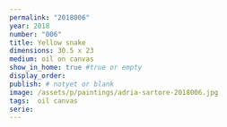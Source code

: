 ```yaml
---
permalink: "2018006"
year: 2018
number: "006"
title: Yellow snake
dimensions: 30.5 x 23
medium: oil on canvas
show_in_home: true #true or empty
display_order: 
publish: # notyet or blank
image: /assets/p/paintings/adria-sartore-2018006.jpg
tags:  oil canvas
serie:
---
```

